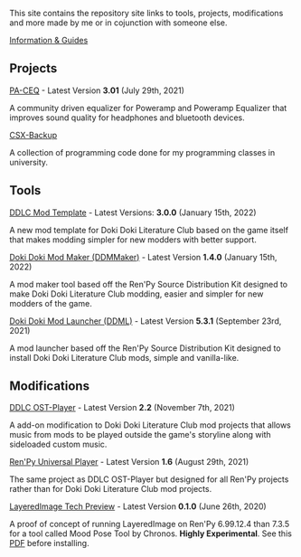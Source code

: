 This site contains the repository site links to tools, projects, modifications and more made by me or in cojunction with someone else.

[Information & Guides](information/information.md)

## Projects

[PA-CEQ](https://github.com/GanstaKingofSA/PA-CEQ) - Latest Version **3.01** (July 29th, 2021)

A community driven equalizer for Poweramp and Poweramp Equalizer that improves sound quality for headphones and bluetooth devices.

[CSX-Backup](https://github.com/GanstaKingofSA/CS1310-Backup) 

A collection of programming code done for my programming classes in university.

## Tools

[DDLC Mod Template](https://ganstakingofsa.github.io/DDLCModTemplate2.0) - Latest Versions: **3.0.0** (January 15th, 2022)

A new mod template for Doki Doki Literature Club based on the game itself that makes modding simpler for new modders with better support.

[Doki Doki Mod Maker (DDMMaker)](https://ganstakingofsa.github.io/DDLC-ModMaker) - Latest Version **1.4.0** (January 15th, 2022)

A mod maker tool based off the Ren'Py Source Distribution Kit designed to make Doki Doki Literature Club modding, easier and simpler for new modders of the game. 

[Doki Doki Mod Launcher (DDML)](https://github.com/GanstaKingofSA/DDML) - Latest Version **5.3.1** (September 23rd, 2021)

A mod launcher based off the Ren'Py Source Distribution Kit designed to install Doki Doki Literature Club mods, simple and vanilla-like. 

## Modifications

[DDLC OST-Player](https://github.com/GanstaKingofSA/DDLC-OSTPlayer) - Latest Version **2.2** (November 7th, 2021)

A add-on modification to Doki Doki Literature Club mod projects that allows music from mods to be played outside the game's storyline along with sideloaded custom music.

[Ren'Py Universal Player](https://github.com/GanstaKingofSA/RenPy-Universal-Player) - Latest Version **1.6** (August 29th, 2021)

The same project as DDLC OST-Player but designed for all Ren'Py projects rather than for Doki Doki Literature Club mod projects.

[LayeredImage Tech Preview](https://drive.google.com/file/d/15uuQvq2FSw2RvLFwWVVVqa8Liza80c5_/view?usp=sharing) - Latest Version **0.1.0** (June 26th, 2020)

A proof of concept of running LayeredImage on Ren'Py 6.99.12.4 than 7.3.5 for a tool called Mood Pose Tool by Chronos. **Highly Experimental**. See this [PDF](https://drive.google.com/file/d/1rZLBHIEEu63Oyj6Apfl3myQabebyDEOp/view) before installing. 
